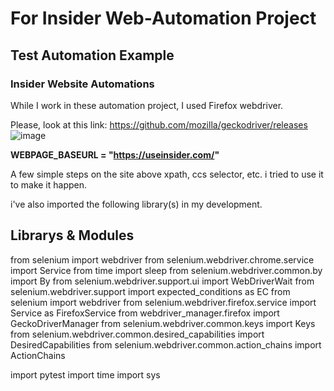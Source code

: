 # For Insider Web-Automation Project
## Test Automation Example
### Insider Website Automations
While I work in these automation project, I used Firefox webdriver.

Please, look at this link:
https://github.com/mozilla/geckodriver/releases
![image](https://user-images.githubusercontent.com/74399824/210509205-80d8b50b-6449-4319-bf87-561121445545.png)

**WEBPAGE_BASEURL = "https://useinsider.com/"**

A few simple steps on the site above xpath, ccs selector, etc. i tried to use it to make it happen.

i've also imported the following library(s) in my development.
## **Librarys & Modules**
from selenium import webdriver
from selenium.webdriver.chrome.service import Service
from time import sleep
from selenium.webdriver.common.by import By
from selenium.webdriver.support.ui import WebDriverWait
from selenium.webdriver.support import expected_conditions as EC
from selenium import webdriver
from selenium.webdriver.firefox.service import Service as FirefoxService
from webdriver_manager.firefox import GeckoDriverManager
from selenium.webdriver.common.keys import Keys
from selenium.webdriver.common.desired_capabilities import DesiredCapabilities
from selenium.webdriver.common.action_chains import ActionChains

import pytest
import time
import sys
